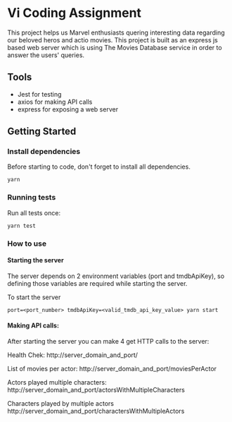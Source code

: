 # Vi Coding Assignment 

This project helps us Marvel enthusiasts quering interesting data regarding our beloved heros and actio movies.
This project is built as an express js based web server which is using The Movies Database service in order to answer the users' queries.

## Tools
- Jest for testing
- axios for making API calls
- express for exposing a web server

## Getting Started

### Install dependencies

Before starting to code, don't forget to install all dependencies.

```shell
yarn
```

### Running tests

Run all tests once:

```shell
yarn test
```

### How to use

#### Starting the server
The server depends on 2 environment variables (port and tmdbApiKey), so defining those variables are required while starting the server.

To start the server

```shell
port=<port_number> tmdbApiKey=<valid_tmdb_api_key_value> yarn start
```

#### Making API calls:
After starting the server you can make 4 get HTTP calls to the server:

Health Chek: http://server_domain_and_port/

List of movies per actor: http://server_domain_and_port/moviesPerActor

Actors played multiple characters: http://server_domain_and_port/actorsWithMultipleCharacters

Characters played by multiple actors http://server_domain_and_port/charactersWithMultipleActors

